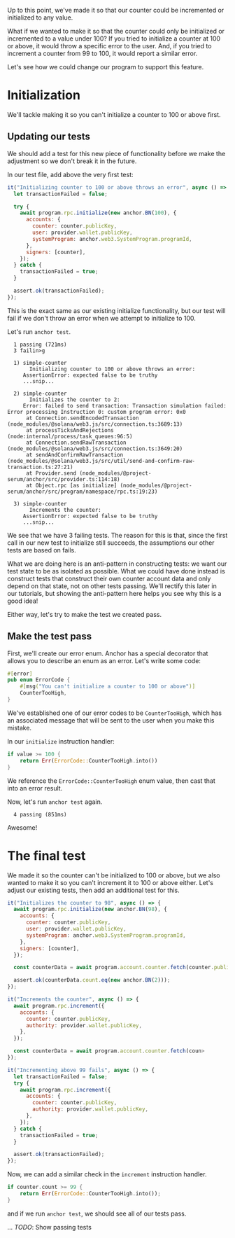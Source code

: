 Up to this point, we've made it so that our counter could be incremented or
initialized to any value.

What if we wanted to make it so that the counter could only be initialized or
incremented to a value under 100? If you tried to initialize a counter at 100 or
above, it would throw a specific error to the user. And, if you tried to
increment a counter from 99 to 100, it would report a similar error.

Let's see how we could change our program to support this feature.

# Initialization

We'll tackle making it so you can't initialize a counter to 100 or above first.

## Updating our tests

We should add a test for this new piece of functionality before we make the
adjustment so we don't break it in the future.

In our test file, add above the very first test:

```js
it("Initializing counter to 100 or above throws an error", async () => {
  let transactionFailed = false;

  try {
    await program.rpc.initialize(new anchor.BN(100), {
      accounts: {
        counter: counter.publicKey,
        user: provider.wallet.publicKey,
        systemProgram: anchor.web3.SystemProgram.programId,
      },
      signers: [counter],
    });
  } catch {
    transactionFailed = true;
  }

  assert.ok(transactionFailed);
});
```

This is the exact same as our existing initialize functionality, but our test
will fail if we don't throw an error when we attempt to initialize to 100.

Let's run `anchor test`.

```
  1 passing (721ms)
  3 failin>g

  1) simple-counter
       Initializing counter to 100 or above throws an error:
     AssertionError: expected false to be truthy
     ...snip...

  2) simple-counter
       Initializes the counter to 2:
     Error: failed to send transaction: Transaction simulation failed: Error processing Instruction 0: custom program error: 0x0
      at Connection.sendEncodedTransaction (node_modules/@solana/web3.js/src/connection.ts:3689:13)
      at processTicksAndRejections (node:internal/process/task_queues:96:5)
      at Connection.sendRawTransaction (node_modules/@solana/web3.js/src/connection.ts:3649:20)
      at sendAndConfirmRawTransaction (node_modules/@solana/web3.js/src/util/send-and-confirm-raw-transaction.ts:27:21)
      at Provider.send (node_modules/@project-serum/anchor/src/provider.ts:114:18)
      at Object.rpc [as initialize] (node_modules/@project-serum/anchor/src/program/namespace/rpc.ts:19:23)

  3) simple-counter
       Increments the counter:
     AssertionError: expected false to be truthy
     ...snip...
```

We see that we have 3 failing tests. The reason for this is that, since the
first call in our new test to initialize still succeeds, the assumptions our
other tests are based on fails.

What we are doing here is an anti-pattern in constructing tests: we want our
test state to be as isolated as possible. What we could have done instead is
construct tests that construct their own counter account data and only depend on
that state, not on other tests passing. We'll rectify this later in our
tutorials, but showing the anti-pattern here helps you see why this is a good
idea!

Either way, let's try to make the test we created pass.

## Make the test pass

First, we'll create our error enum. Anchor has a special decorator that allows
you to describe an enum as an error. Let's write some code:

```rust
#[error]
pub enum ErrorCode {
    #[msg("You can't initialize a counter to 100 or above")]
    CounterTooHigh,
}
```

We've established one of our error codes to be `CounterTooHigh`, which has an
associated message that will be sent to the user when you make this mistake.

In our `initialize` instruction handler:

```rust
if value >= 100 {
	return Err(ErrorCode::CounterTooHigh.into())
}
```

We reference the `ErrorCode::CounterTooHigh` enum value, then cast that into an
error result.

Now, let's run `anchor test` again.

```
  4 passing (851ms)
```

Awesome!

# The final test

We made it so the counter can't be initialized to 100 or above, but we also
wanted to make it so you can't increment it to 100 or above either. Let's adjust
our existing tests, then add an additional test for this.

```js
it("Initializes the counter to 98", async () => {
  await program.rpc.initialize(new anchor.BN(98), {
    accounts: {
      counter: counter.publicKey,
      user: provider.wallet.publicKey,
      systemProgram: anchor.web3.SystemProgram.programId,
    },
    signers: [counter],
  });

  const counterData = await program.account.counter.fetch(counter.publicKey);

  assert.ok(counterData.count.eq(new anchor.BN(2)));
});

it("Increments the counter", async () => {
  await program.rpc.increment({
    accounts: {
      counter: counter.publicKey,
      authority: provider.wallet.publicKey,
    },
  });

  const counterData = await program.account.counter.fetch(coun>
});

it("Incrementing above 99 fails", async () => {
  let transactionFailed = false;
  try {
    await program.rpc.increment({
      accounts: {
        counter: counter.publicKey,
        authority: provider.wallet.publicKey,
      },
    });
  } catch {
    transactionFailed = true;
  }

  assert.ok(transactionFailed);
});
```

Now, we can add a similar check in the `increment` instruction handler.

```rust
if counter.count >= 99 {
	return Err(ErrorCode::CounterTooHigh.into());
}
```

and if we run `anchor test`, we should see all of our tests pass.

... _TODO_: Show passing tests
